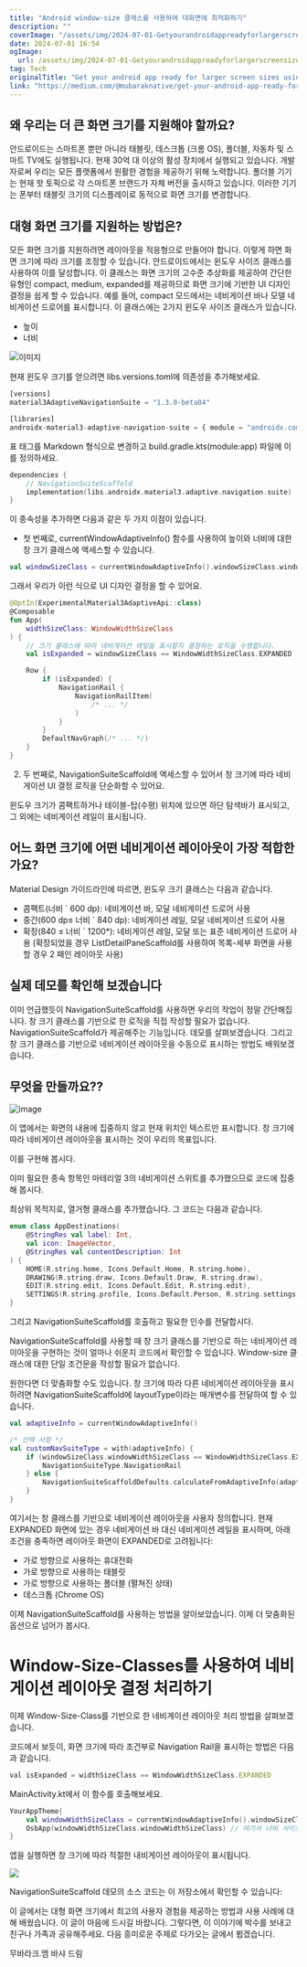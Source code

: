 ```yaml
---
title: "Android window-size 클래스를 사용하여 대화면에 최적화하기"
description: ""
coverImage: "/assets/img/2024-07-01-Getyourandroidappreadyforlargerscreensizesusingwindow-sizeclassesonandroid_0.png"
date: 2024-07-01 16:54
ogImage: 
  url: /assets/img/2024-07-01-Getyourandroidappreadyforlargerscreensizesusingwindow-sizeclassesonandroid_0.png
tag: Tech
originalTitle: "Get your android app ready for larger screen sizes using window-size classes on android"
link: "https://medium.com/@mubaraknative/get-your-android-app-ready-for-larger-screen-sizes-using-window-size-classes-on-android-1663d1a77423"
---
```



## 왜 우리는 더 큰 화면 크기를 지원해야 할까요?

안드로이드는 스마트폰 뿐만 아니라 태블릿, 데스크톱 (크롬 OS), 폴더블, 자동차 및 스마트 TV에도 실행됩니다. 현재 30억 대 이상의 활성 장치에서 실행되고 있습니다. 개발자로써 우리는 모든 플랫폼에서 원활한 경험을 제공하기 위해 노력합니다. 폴더블 기기는 현재 핫 토픽으로 각 스마트폰 브랜드가 자체 버전을 출시하고 있습니다. 이러한 기기는 폰부터 태블릿 크기의 디스플레이로 동적으로 화면 크기를 변경합니다.

## 대형 화면 크기를 지원하는 방법은?

모든 화면 크기를 지원하려면 레이아웃을 적응형으로 만들어야 합니다. 이렇게 하면 화면 크기에 따라 크기를 조정할 수 있습니다. 안드로이드에서는 윈도우 사이즈 클래스를 사용하여 이를 달성합니다. 이 클래스는 화면 크기의 고수준 추상화를 제공하여 간단한 유형인 compact, medium, expanded를 제공하므로 화면 크기에 기반한 UI 디자인 결정을 쉽게 할 수 있습니다. 예를 들어, compact 모드에서는 네비게이션 바나 모델 네비게이션 드로어를 표시합니다. 이 클래스에는 2가지 윈도우 사이즈 클래스가 있습니다.

<div class="content-ad"></div>

- 높이
- 너비

![이미지](/assets/img/2024-07-01-Getyourandroidappreadyforlargerscreensizesusingwindow-sizeclassesonandroid_0.png)

현재 윈도우 크기를 얻으려면 libs.versions.toml에 의존성을 추가해보세요.

```js
[versions]
material3AdaptiveNavigationSuite = "1.3.0-beta04"

[libraries]
androidx-material3-adaptive-navigation-suite = { module = "androidx.compose.material3:material3-adaptive-navigation-suite", version.ref = "material3AdaptiveNavigationSuite" }
```

<div class="content-ad"></div>

표 태그를 Markdown 형식으로 변경하고 build.gradle.kts(module:app) 파일에 이를 정의하세요.

```kotlin
dependencies {
    // NavigationSuiteScaffold
    implementation(libs.androidx.material3.adaptive.navigation.suite)
}
```

이 종속성을 추가하면 다음과 같은 두 가지 이점이 있습니다.

- 첫 번째로, currentWindowAdaptiveInfo() 함수를 사용하여 높이와 너비에 대한 창 크기 클래스에 액세스할 수 있습니다.

<div class="content-ad"></div>

```kotlin
val windowSizeClass = currentWindowAdaptiveInfo().windowSizeClass.windowWidthSizeClass
```

그래서 우리가 이런 식으로 UI 디자인 결정을 할 수 있어요.

```kotlin
@OptIn(ExperimentalMaterial3AdaptiveApi::class)
@Composable
fun App(
    widthSizeClass: WindowWidthSizeClass
) {
    // 크기 클래스에 따라 네비게이션 레일을 표시할지 결정하는 로직을 수행합니다.
    val isExpanded = windowSizeClass == WindowWidthSizeClass.EXPANDED

    Row {
        if (isExpanded) {
            NavigationRail {
                NavigationRailItem(
                    /* ... */
                )
            }
        }
        DefaultNavGraph(/* ... */)
    }
}
```

2. 두 번째로, NavigationSuiteScaffold에 액세스할 수 있어서 창 크기에 따라 네비게이션 UI 결정 로직을 단순화할 수 있어요.

<div class="content-ad"></div>

윈도우 크기가 콤팩트하거나 테이블-탑(수평) 위치에 있으면 하단 탐색바가 표시되고, 그 외에는 네비게이션 레일이 표시됩니다.

## 어느 화면 크기에 어떤 네비게이션 레이아웃이 가장 적합한가요?

Material Design 가이드라인에 따르면, 윈도우 크기 클래스는 다음과 같습니다.

- 콤팩트(너비 ` 600 dp): 네비게이션 바, 모달 네비게이션 드로어 사용
- 중간(600 dp≤ 너비 ` 840 dp): 네비게이션 레일, 모달 네비게이션 드로어 사용
- 확장(840 ≤ 너비 ` 1200*): 네비게이션 레일, 모달 또는 표준 네비게이션 드로어 사용 (확장되었을 경우 ListDetailPaneScaffold를 사용하여 목록-세부 화면을 사용할 경우 2 패인 레이아웃 사용)

<div class="content-ad"></div>

## 실제 데모를 확인해 보겠습니다

이미 언급했듯이 NavigationSuiteScaffold를 사용하면 우리의 작업이 정말 간단해집니다. 창 크기 클래스를 기반으로 한 로직을 직접 작성할 필요가 없습니다. NavigationSuiteScaffold가 제공해주는 기능입니다. 데모를 살펴보겠습니다. 그리고 창 크기 클래스를 기반으로 네비게이션 레이아웃을 수동으로 표시하는 방법도 배워보겠습니다.

## 무엇을 만들까요??

![image](/assets/img/2024-07-01-Getyourandroidappreadyforlargerscreensizesusingwindow-sizeclassesonandroid_1.png)

<div class="content-ad"></div>

이 앱에서는 화면의 내용에 집중하지 않고 현재 위치인 텍스트만 표시합니다. 창 크기에 따라 네비게이션 레이아웃을 표시하는 것이 우리의 목표입니다.

이를 구현해 봅시다.

이미 필요한 종속 항목인 마테리얼 3의 네비게이션 스위트를 추가했으므로 코드에 집중해 봅시다.

최상위 목적지로, 열거형 클래스를 추가했습니다. 그 코드는 다음과 같습니다.

<div class="content-ad"></div>

```kotlin
enum class AppDestinations(
    @StringRes val label: Int,
    val icon: ImageVector,
    @StringRes val contentDescription: Int
) {
    HOME(R.string.home, Icons.Default.Home, R.string.home),
    DRAWING(R.string.draw, Icons.Default.Draw, R.string.draw),
    EDIT(R.string.edit, Icons.Default.Edit, R.string.edit),
    SETTINGS(R.string.profile, Icons.Default.Person, R.string.settings),
}
```

그리고 NavigationSuiteScaffold를 호출하고 필요한 인수를 전달합시다.

NavigationSuiteScaffold를 사용할 때 창 크기 클래스를 기반으로 하는 네비게이션 레이아웃을 구현하는 것이 얼마나 쉬운지 코드에서 확인할 수 있습니다. Window-size 클래스에 대한 단일 조건문을 작성할 필요가 없습니다.

원한다면 더 맞춤화할 수도 있습니다. 창 크기에 따라 다른 네비게이션 레이아웃을 표시하려면 NavigationSuiteScaffold에 layoutType이라는 매개변수를 전달하여 할 수 있습니다.


<div class="content-ad"></div>

```kotlin
val adaptiveInfo = currentWindowAdaptiveInfo()

/* 선택 사항 */
val customNavSuiteType = with(adaptiveInfo) {
    if (windowSizeClass.windowWidthSizeClass == WindowWidthSizeClass.EXPANDED) {
        NavigationSuiteType.NavigationRail
    } else {
        NavigationSuiteScaffoldDefaults.calculateFromAdaptiveInfo(adaptiveInfo)
    }
}
```

여기서는 창 클래스를 기반으로 네비게이션 레이아웃을 사용자 정의합니다. 현재 EXPANDED 화면에 있는 경우 네비게이션 바 대신 네비게이션 레일을 표시하며, 아래 조건을 충족하면 레이아웃 화면이 EXPANDED로 고려됩니다:

- 가로 방향으로 사용하는 휴대전화
- 가로 방향으로 사용하는 태블릿
- 가로 방향으로 사용하는 폴더블 (펼쳐진 상태)
- 데스크톱 (Chrome OS)

이제 NavigationSuiteScaffold를 사용하는 방법을 알아보았습니다. 이제 더 맞춤화된 옵션으로 넘어가 봅시다.


<div class="content-ad"></div>

# Window-Size-Classes를 사용하여 네비게이션 레이아웃 결정 처리하기

이제 Window-Size-Class를 기반으로 한 네비게이션 레이아웃 처리 방법을 살펴보겠습니다.

코드에서 보듯이, 화면 크기에 따라 조건부로 Navigation Rail을 표시하는 방법은 다음과 같습니다.

```js
val isExpanded = widthSizeClass == WindowWidthSizeClass.EXPANDED
```

<div class="content-ad"></div>

MainActivity.kt에서 이 함수를 호출해보세요.

```kotlin
YourAppTheme{
    val windowWidthSizeClass = currentWindowAdaptiveInfo().windowSizeClass
    OsbApp(windowWidthSizeClass.windowWidthSizeClass) // 여기서 너비 사이즈 클래스를 사용합니다.
}
```

앱을 실행하면 창 크기에 따라 적절한 내비게이션 레이아웃이 표시됩니다.

<img src="/assets/img/2024-07-01-Getyourandroidappreadyforlargerscreensizesusingwindow-sizeclassesonandroid_2.png" />

<div class="content-ad"></div>

NavigationSuiteScaffold 데모의 소스 코드는 이 저장소에서 확인할 수 있습니다:

이 글에서는 대형 화면 크기에서 최고의 사용자 경험을 제공하는 방법과 사용 사례에 대해 배웠습니다. 이 글이 마음에 드시길 바랍니다. 그렇다면, 이 이야기에 박수를 보내고 친구나 가족과 공유해주세요. 다음 흥미로운 주제로 다가오는 글에서 뵙겠습니다.

무바라크.엠 바샤 드림